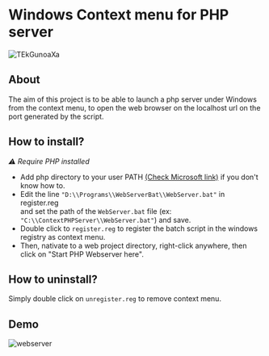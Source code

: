 # Windows Context menu for PHP server

![TEkGunoaXa](https://github.com/3PSY0N/windows-context-menu-php-server/assets/78256817/312659fd-78a0-45aa-a84d-b0844333f7d7)

## About
The aim of this project is to be able to launch a php server under Windows from the context menu, to open the web browser on the localhost url on the port generated by the script.

## How to install?
*⚠ Require PHP installed*
- Add php directory to your user PATH [(Check Microsoft link)](https://learn.microsoft.com/en-us/previous-versions/office/developer/sharepoint-2010/ee537574(v=office.14)) if you don't know how to.
- Edit the line `"D:\\Programs\\WebServerBat\\WebServer.bat"` in register.reg <br>
 and set the path of the `WebServer.bat` file (ex: `"C:\\ContextPHPServer\\WebServer.bat"`) and save.
- Double click to `register.reg` to register the batch script in the windows registry as context menu.
- Then, nativate to a web project directory, right-click anywhere, then click on "Start PHP Webserver here".

## How to uninstall?
Simply double click on `unregister.reg` to remove context menu.

## Demo
![webserver](https://github.com/3PSY0N/windows-context-menu-php-server/assets/78256817/7ac30107-76ff-4d04-9821-906556da4711)
